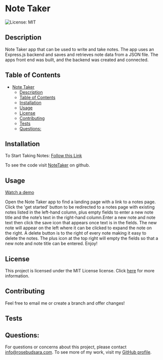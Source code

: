 # Note Taker

![License: MIT](https://img.shields.io/badge/License-MIT-yellow.svg)

## Description
<a name="description"></a>

Note Taker app that can be used to write and take notes. The app uses an Express.js backend and saves and retrieves note data from a JSON file. The apps front end was built, and the backend was created and connected. 

## Table of Contents
- [Note Taker](#note-taker)
  - [Description](#description)
  - [Table of Contents](#table-of-contents)
  - [Installation](#installation)
  - [Usage](#usage)
  - [License](#license)
  - [Contributing](#contributing)
  - [Tests](#tests)
  - [Questions:](#questions)


## Installation
<a name="installation"></a>

To Start Taking Notes:
<a href= "https://nodejs-note-taker-sarawendland.herokuapp.com/" target= "_blank">Follow this Link</a> 

To see the code visit [NoteTaker](https://github.com/sararosebud/NoteTaker) on github. 

## Usage
<a name="usage"></a>

[Watch a demo](https://watch.screencastify.com/v/VWxBpHz8a0kYyWJ3EOKA)

Open the Note Taker app to find a landing page with a link to a notes page. Click the 'get started' button to be redirected to a notes page with existing notes listed in the left-hand column, plus empty fields to enter a new note title and the note’s text in the right-hand column.Enter a new note and note text then click the save icon that appears once text is in the fields. The new note will appear on the left where it can be clicked to expand the note on the right. A delete button  is to the right of every note making it easy to delete the notes. The plus icon at the top right will empty the fields so that a new note and note title can be entered. Enjoy! 

## License
This project is licensed under the MIT License license. Click [here](https://opensource.org/licenses/MIT) for more information.

## Contributing
<a name="contributing"></a>
Feel free to email me or create a branch and offer changes!

## Tests
<a name="tests"></a>



## Questions:
<a name="questions"></a>
For questions or concerns about this project, please contact info@rosebudsara.com. To see more of my work, visit my [GitHub profile](https://github.com/sararosebud).
